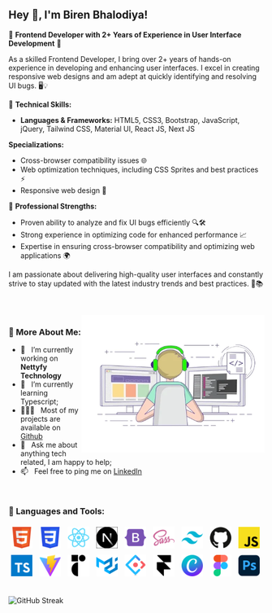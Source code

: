 ## Hey 👋, I'm Biren Bhalodiya!

🌟 **Frontend Developer with 2+ Years of Experience in User Interface Development** 🌟

As a skilled Frontend Developer, I bring over 2+ years of hands-on experience in developing and enhancing user interfaces. I excel in creating responsive web designs and am adept at quickly identifying and resolving UI bugs. 🖥️💡

🚀 **Technical Skills:**

- **Languages & Frameworks:** HTML5, CSS3, Bootstrap, JavaScript, jQuery, Tailwind CSS, Material UI, React JS, Next JS

**Specializations:**

- Cross-browser compatibility issues 🌐
- Web optimization techniques, including CSS Sprites and best practices ⚡
- Responsive web design 📱

💪 **Professional Strengths:**

- Proven ability to analyze and fix UI bugs efficiently 🔍🛠️
- Strong experience in optimizing code for enhanced performance 📈
- Expertise in ensuring cross-browser compatibility and optimizing web applications 🌍

I am passionate about delivering high-quality user interfaces and constantly strive to stay updated with the latest industry trends and best practices. 🌟📚

<br/>
<br/>

<img align="right" alt="GIF" src="/assets/developer.webp" width="360px"/>
  
### 🧐 More About Me:

- 🔭 &nbsp; I’m currently working on **Nettyfy Technology**
- 🌱 &nbsp; I’m currently learning Typescript;
- 👨🏻‍💻 &nbsp; Most of my projects are available on [Github](https://github.com/birenbhalodiya)
- 💬 &nbsp; Ask me about anything tech related, I am happy to help;
- 📫 &nbsp; Feel free to ping me on [LinkedIn](https://www.linkedin.com/in/biren-bhalodiya-699558237/)

<br>

### 🔨 Languages and Tools:

<!-- <a href="https://developer.mozilla.org/en-US/docs/Web/JavaScript" target="_blank"> <img align="left" alt="JavaScript" height ="42px" width='42px' style="margin: 5px; object-fit:content;"  src="https://raw.githubusercontent.com/rahul-jha98/github_readme_icons/main/language_and_tools/square/javascript/javascript.svg"> </a> -->

<a href="https://developer.mozilla.org/en-US/docs/Web/HTML" target="_blank"><img alt="Typescirpt" height ="42px" width='42px' style="margin: 5px; object-fit:content;" src="/assets/technologies/html5.png"></a>
<a href="https://developer.mozilla.org/en-US/docs/Web/CSS" target="_blank"><img alt="Typescirpt" height ="42px" width='42px' style="margin: 5px; object-fit:content;" src="/assets/technologies/css3.png"></a>
<a href="https://react.dev/" target="_blank"><img alt="Typescirpt" height ="42px" width='42px' style="margin: 5px; object-fit:content;" src="/assets/technologies/reactjs.png"></a>
<a href="https://nextjs.org/" target="_blank"><img alt="Typescirpt" height ="42px" width='42px' style="margin: 5px; object-fit:content;" src="/assets/technologies/nextjs2.png"></a>
<a href="https://getbootstrap.com/" target="_blank"><img alt="Typescirpt" height ="42px" width='42px' style="margin: 5px; object-fit:content;" src="/assets/technologies/bootstrap5.png"></a>
<a href="https://sass-lang.com/" target="_blank"><img alt="Typescirpt" height ="42px" width='42px' style="margin: 5px; object-fit:content;" src="/assets/technologies/sass.png"></a>
<a href="https://tailwindcss.com/" target="_blank"><img alt="Typescirpt" height ="42px" width='42px' style="margin: 5px; object-fit:content;" src="/assets/technologies/tailwindcss.png"></a>
<a href="https://github.com/" target="_blank"><img alt="Typescirpt" height ="42px" width='42px' style="margin: 5px; object-fit:content;" src="/assets/technologies/github.png"></a>
<a href="https://javascript.info/" target="_blank"><img alt="Typescirpt" height ="42px" width='42px' style="margin: 5px; object-fit:content;" src="/assets/technologies/js.png"></a>
<a href="https://www.typescriptlang.org/" target="_blank"><img alt="Typescirpt" height ="42px" width='42px' style="margin: 5px; object-fit:content;" src="/assets/technologies/typescript.png"></a>
<a href="https://vitejs.dev/" target="_blank"><img alt="Typescirpt" height ="42px" width='42px' style="margin: 5px; object-fit:content;" src="/assets/technologies/vitejs.png"></a>
<a href="https://www.radix-ui.com/" target="_blank"><img alt="Typescirpt" height ="42px" width='42px' style="margin: 5px; object-fit:content;" src="/assets/technologies/radixui.png"></a>
<a href="https://mui.com/material-ui/" target="_blank"><img alt="Typescirpt" height ="42px" width='42px' style="margin: 5px; object-fit:content;" src="/assets/technologies/materialui.png"></a>
<a href="https://ant.design/" target="_blank"><img alt="Typescirpt" height ="42px" width='42px' style="margin: 5px; object-fit:content;" src="/assets/technologies/antd.png"></a>
<a href="https://www.framer.com/" target="_blank"><img alt="Typescirpt" height ="42px" width='42px' style="margin: 5px; object-fit:content;" src="/assets/technologies/framer.png"></a>
<a href="https://www.canva.com/" target="_blank"><img alt="Typescirpt" height ="42px" width='42px' style="margin: 5px; object-fit:content;" src="/assets/technologies/canva.png"></a>
<a href="https://www.figma.com" target="_blank"><img alt="Typescirpt" height ="42px" width='42px' style="margin: 5px; object-fit:content;" src="/assets/technologies/figma.png"></a>
<a href="https://www.adobe.com/in/products/photoshop.html" target="_blank"><img alt="Typescirpt" height ="42px" width='42px' style="margin: 5px; object-fit:content;" src="/assets/technologies/ps.png"></a>

<br>

<img src="https://streak-stats.demolab.com?user=birenbhalodiya" alt="GitHub Streak" />
